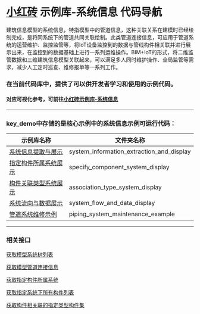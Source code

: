# [小红砖](www.bos.xyz) 示例库-系统信息 代码导航

建筑信息模型的系统信息，特指模型中的管道信息，这种关联关系在建模时已经绘制完成，是将同系统下的管道共同关联绘制。此类管道连接信息，可应用于管道系统的运营维护、监控监管等，将IoT设备监控到的数据与管线构件相关联并进行展示出来，在监控到的数据基础上进行一系列运维操作。BIM+IoT的形式，将二维监管数据和三维建筑信息模型关联起来，可以满足多人同时维护操作、全局监管等需求，减少人工定时巡查、维修报单等一系列工作。


### 在当前代码库中，提供了可以供开发者学习和使用的示例代码。  
#### 对应可视化参考，可前往[小红砖示例库-系统信息](https://www.bos.xyz/examples/#systemInformation-xhz)

---

### key_demo中存储的是核心示例中的系统信息示例可运行代码：

示例库名称 | 文件夹名称 
------------ | ------------- 
[系统信息提取与展示](https://www.bos.xyz/examples/system_extraction_display.html) | system_information_extraction_and_display 
[指定构件所属系统展示](https://www.bos.xyz/examples/specify_component_display.html) | specify_component_system_display
[构件关联类型系统展示](https://www.bos.xyz/examples/association_type_display.html) | association_type_system_display
[系统流向与数据展示](https://www.bos.xyz/examples/system_flow_data_display.html) | system_flow_and_data_display
[管道系统维修示例](https://www.bos.xyz/examples/piping_system_maintenance.html) | piping_system_maintenance_example

---
### 相关接口

[获取模型系统树列表](https://www.bos.xyz/guides/swapi/getSystemTree)

[获取模型管道连接信息](https://www.bos.xyz/guides/swapi/getPipeConnectionInfo)

[获取指定构件所属系统](https://www.bos.xyz/guides/swapi/getSystemKeyByComponentId)

[获取指定系统下所有构件列表](https://www.bos.xyz/guides/swapi/getComponentBySystemKey)

[获取构件相关联的指定类型构件集](https://www.bos.xyz/guides/swapi/getAssociatedComponentByComponentId)
